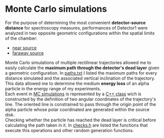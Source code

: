 # Monte Carlo simulations

For the purpose of determining the most convenient **detector-source distance** for spectroscopy measures, performances of Detector1 were analyzed in two opposite geometric configurations within the spatial limits of the chamber:
- [near source](Detector1/Shaping_time/Near_source)
- [faraway source](Detector1/Shaping_time/Faraway_source)
  
Monte Carlo simulations of multiple rectilinear trajectories allowed me to easily calculate the **maximum path through the detector's dead layer** given a geometric configuration. In [paths.txt](MC_sim/paths.txt) I listed the maximum paths for every distance simulated and the associated vertical inclination of the trajectory. This data allowed me to determine the medium **energy loss** of an alpha particle in the energy range of my experiments.\
Each event in [MC simulations](MC_sim/sim_distances.cpp) is represented by a [C++ class](MC_sim/alpha_class.h) wich is constructed by the definition of two angular coordinates of the trajectory's line. The oriented line is constrained to pass through the origin point of the alpha particle whose polar coordinated are generated within the source disk.\
Checking whether the particle has reached the dead layer is critical before calculating the path taken in it. In [checks.h](MC_sim/checks.h) are listed the functions that execute this operations and other random generation functions.
